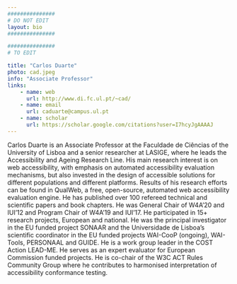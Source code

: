 ```yaml
---
###############
# DO NOT EDIT
layout: bio
###############

###############
# TO EDIT

title: "Carlos Duarte"
photo: cad.jpeg
info: "Associate Professor"
links:
    - name: web
      url: http://www.di.fc.ul.pt/~cad/
    - name: email
      url: caduarte@campus.ul.pt
    - name: scholar
      url: https://scholar.google.com/citations?user=I7hcyJgAAAAJ
---
```


Carlos Duarte is an Associate Professor at the Faculdade de Ciências of the University of Lisboa and a senior researcher at LASIGE, where he leads the Accessibility and Ageing Research Line. His main research interest is on web accessibility, with emphasis on automated accessibility evaluation mechanisms, but also invested in the design of accessible solutions for different populations and different platforms. Results of his research efforts can be found in QualWeb, a free, open-source, automated web accessibility evaluation engine. He has published over 100 refereed technical and scientific papers and book chapters. He was General Chair of W4A’20 and IUI’12 and Program Chair of W4A’19 and IUI’17. He participated in 15+ research projects, European and national. He was the principal investigator in the EU funded project SONAAR and the Universidade de Lisboa’s scientific coordinator in the EU funded projects WAI-CooP (ongoing), WAI-Tools, PERSONAAL and GUIDE. He is a work group leader in the COST Action LEAD-ME. He serves as an expert evaluator for European Commission funded projects. He is co-chair of the W3C ACT Rules Community Group where he contributes to harmonised interpretation of accessibility conformance testing. 